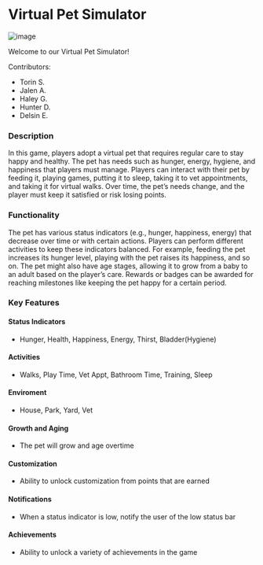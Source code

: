 # Virtual Pet Simulator #

![image](https://github.com/user-attachments/assets/35a0268f-4254-43d7-801e-3870f9941b73)

Welcome to our Virtual Pet Simulator!

Contributors:
- Torin S.
- Jalen A.
- Haley G.
- Hunter D.
- Delsin E.

### Description ###
In this game, players adopt a virtual pet that requires regular care to stay happy and healthy. The pet has needs such as hunger, energy, hygiene, and happiness that players must manage. Players can interact with their pet by feeding it, playing games, putting it to sleep, taking it to vet appointments, and taking it for virtual walks. Over time, the pet’s needs change, and the player must keep it satisfied or risk losing points.

### Functionality ###
The pet has various status indicators (e.g., hunger, happiness, energy) that decrease over time or with certain actions. Players can perform different activities to keep these indicators balanced. For example, feeding the pet increases its hunger level, playing with the pet raises its happiness, and so on. The pet might also have age stages, allowing it to grow from a baby to an adult based on the player’s care. Rewards or badges can be awarded for reaching milestones like keeping the pet happy for a certain period.

### Key Features ###
#### Status Indicators ####
  - Hunger, Health, Happiness, Energy, Thirst, Bladder(Hygiene)
#### Activities ####
  - Walks, Play Time, Vet Appt, Bathroom Time, Training, Sleep
#### Enviroment ####
  - House, Park, Yard, Vet
#### Growth and Aging
  - The pet will grow and age overtime
#### Customization ####
  - Ability to unlock customization from points that are earned
#### Notifications ####
  - When a status indicator is low, notify the user of the low status bar
#### Achievements ####
  - Ability to unlock a variety of achievements in the game
